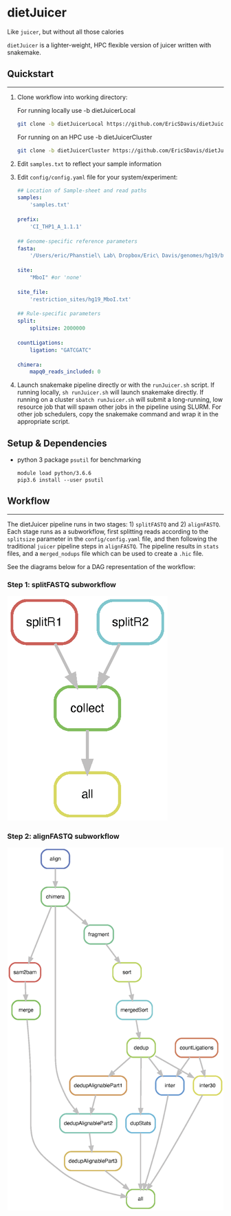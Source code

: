 # dietJuicer

Like `juicer`, but without all those calories

`dietJuicer` is a lighter-weight, HPC flexible version of juicer written with snakemake.


## Quickstart
-----------------------------------

1. Clone workflow into working directory:

    For running locally use -b dietJuicerLocal
    ```bash
    git clone -b dietJuicerLocal https://github.com/EricSDavis/dietJuicer.git .
    ```   

    For running on an HPC use -b dietJuicerCluster
    ```bash
    git clone -b dietJuicerCluster https://github.com/EricSDavis/dietJuicer.git .
    ```

2. Edit `samples.txt` to reflect your sample information

3. Edit `config/config.yaml` file for your system/experiment:

    ```yaml
    ## Location of Sample-sheet and read paths
    samples: 
        'samples.txt'

    prefix:
        'CI_THP1_A_1.1.1'

    ## Genome-specific reference parameters
    fasta:
        '/Users/eric/Phanstiel\ Lab\ Dropbox/Eric\ Davis/genomes/hg19/bwa/hg19.fa' #'/proj/seq/data/HG19_UCSC/Sequence/BWAIndex/genome.fa' 

    site:
        "MboI" #or 'none'

    site_file:
        'restriction_sites/hg19_MboI.txt'

    ## Rule-specific parameters
    split:
        splitsize: 2000000

    countLigations:
        ligation: "GATCGATC"

    chimera:
        mapq0_reads_included: 0
    ```

4. Launch snakemake pipeline directly or with the `runJuicer.sh` script. If running locally, `sh runJuicer.sh` will launch snakemake directly. If running on a cluster `sbatch runJuicer.sh` will submit a long-running, low resource job that will spawn other jobs in the pipeline using SLURM. For other job schedulers, copy the snakemake command and wrap it in the appropriate script.

## Setup & Dependencies

* python 3 package `psutil` for benchmarking
    ```
    module load python/3.6.6
    pip3.6 install --user psutil
    ```


## Workflow
------------------------

The dietJuicer pipeline runs in two stages: 1) `splitFASTQ` and 2) `alignFASTQ`. Each stage runs as a subworkflow, first splitting reads according to the `splitsize` parameter in the `config/config.yaml` file, and then following the traditional `juicer` pipeline steps in `alignFASTQ`. The pipeline results in `stats` files, and a `merged_nodups` file which can be used to create a `.hic` file.

See the diagrams below for a DAG representation of the workflow:

### Step 1: splitFASTQ subworkflow

![](img/splitFASTQdag.png)


### Step 2: alignFASTQ subworkflow

![](img/alignFASTQdag.png)